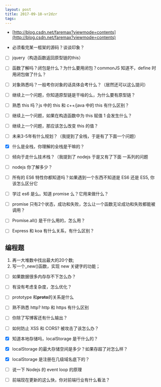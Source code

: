 ```yaml
---
layout: post
title: 2017-09-18-vr2dzr
tags:
---
```


* [http://blog.csdn.net/faremax?viewmode=contents](http://blog.csdn.net/faremax?viewmode=contents)



* 必须看完某一框架的源码？谈谈印象？

* [ ] jquery（构造函数返回原型链的this）


* [ ] 函数了解吗？闭包是什么？为什么要用闭包？commonJS 知道不，define 时用闭包做了什么？
* [ ] 对象熟悉吗？一般考你对象的话具体会考什么？（居然还可以这么提问）
* [ ] 继续上一个问题，你知道原型链是干啥的么，为什么要有原型链？
* [ ] 熟悉 this 吗？js 中的 this 和 c++/java 中的 this 有什么区别？
* [ ] 继续上一个问题，如果在构造函数中为 this 赋值 1 会发生什么？
* [ ] 继续上一个问题，那应该怎么改变 this 的值？
* [ ] 未来3-5年有什么规划？（我提到了全栈，于是有了下面一个问题）
* [x] 什么是全栈，你理解的全栈是干嘛的？
* [ ] 倾向于走什么技术栈？（我提到了 nodejs 于是又有了下面 一系列的问题
* [ ] nodejs 你了解多少？
* [ ] 所有的 ES6 特性你都知道吗？如果遇到一个东西不知道是 ES6 还是 ES5, 你该怎么区分它
* [ ] 学过 es6 是么。知道 promise 么？它用来做什么？
* [ ] promise 只有2个状态，成功和失败，怎么让一个函数无论成功和失败都能被调用？
* [ ] Promise.all() 是干什么用的，怎么用？
* [ ] Express 和 koa 有什么关系，有什么区别？


## 编程题

1. 再一大堆数中找出最大的20个数;
2. 写一个_new()函数，实现 new 关键字的功能；


* [ ] 如果数据很多内存存不下怎么办？
* [ ] 有没有考虑复杂度，怎么优化？
* [ ] prototype 和**proto**的关系是什么
* [ ] 熟不熟悉 http? http 和 https 有什么区别
* [ ] 你除了写博客还有什么输出？
* [ ] 如何防止 XSS 和 CORS? 被攻击了该怎么办？
* [x] 知道本地存储吗，localStorage 是干什么的？
* [x] localStorage 的最大存储空间是多少？如果存超了对怎么样？
* [x] localStorage 是注册在几级域名底下的？
* [ ] 说一下 Nodejs 的 event loop 的原理
* [ ] 前端现在更新的这么快，你对前端行业有什么看法？

  





